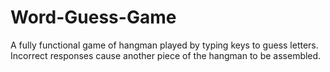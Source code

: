 # Word-Guess-Game
 A fully functional game of hangman played by typing keys to guess letters. Incorrect responses cause another piece of the hangman to be assembled.
